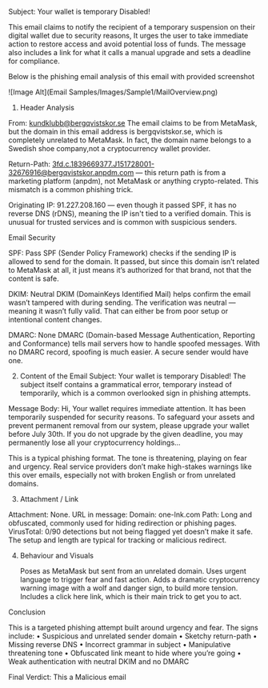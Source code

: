 Subject: Your wallet is temporary Disabled!

This email claims to notify the recipient of a temporary suspension on their digital wallet due to security reasons, It urges the user to take immediate action to restore access and avoid potential loss of funds. 
The message also includes a link for what it calls a manual upgrade and sets a deadline for compliance.

Below is the phishing email analysis of this email with provided screenshot

![Image Alt](Email Samples/Images/Sample1/MailOverview.png)

1. Header Analysis

From: kundklubb@bergqvistskor.se
The email claims to be from MetaMask, but the domain in this email address is bergqvistskor.se, which is completely unrelated to MetaMask. In fact, the domain name belongs to a Swedish shoe company,not a cryptocurrency wallet provider.

 
Return-Path:
3fd.c.1839669377.J151728001-32676916@bergqvistskor.anpdm.com — this return path is from a marketing platform (anpdm), not MetaMask or anything crypto-related. This mismatch is a common phishing trick.
 
Originating IP:
91.227.208.160 — even though it passed SPF, it has no reverse DNS (rDNS), meaning the IP isn't tied to a verified domain. This is unusual for trusted services and is common with suspicious senders.


	




Email Security
 
SPF: Pass
SPF (Sender Policy Framework) checks if the sending IP is allowed to send for the domain. It passed, but since this domain isn’t related to MetaMask at all, it just means it’s authorized for that brand, not that the content is safe.

DKIM:  Neutral
DKIM (DomainKeys Identified Mail) helps confirm the email wasn’t tampered with during sending. The verification was neutral — meaning it wasn’t fully valid. That can either be from poor setup or intentional content changes.

DMARC:  None
DMARC (Domain-based Message Authentication, Reporting and Conformance) tells mail servers how to handle spoofed messages. With no DMARC record, spoofing is much easier. A secure sender would have one.


2. Content of the Email
Subject: Your wallet is temporary Disabled!
The subject itself contains a grammatical error, temporary instead of temporarily, which is a common overlooked sign in phishing attempts.

Message Body:
Hi,
Your wallet requires immediate attention. It has been temporarily suspended for security reasons. To safeguard your assets and prevent permanent removal from our system, please upgrade your wallet before July 30th.
If you do not upgrade by the given deadline, you may permanently lose all your cryptocurrency holdings...

This is a typical phishing format. The tone is threatening, playing on fear and urgency. 
Real service providers don’t make high-stakes warnings like this over emails, especially not with broken English or from unrelated domains.
 






3. Attachment / Link

Attachment: None.
URL in message:
Domain: one-lnk.com
Path: Long and obfuscated, commonly used for hiding redirection or phishing pages.
VirusTotal: 0/90 detections but not being flagged yet doesn’t make it safe. The setup and length are typical for tracking or malicious redirect.
 

 4. Behaviour and Visuals

	Poses as MetaMask but sent from an unrelated domain.
	Uses urgent language to trigger fear and fast action.
	Adds a dramatic cryptocurrency warning image with a wolf and danger sign, to build more tension.
  Includes a click here link, which is their main trick to get you to act.

Conclusion

This is a targeted phishing attempt built around urgency and fear. The signs include:
• Suspicious and unrelated sender domain
•	Sketchy return-path
•	Missing reverse DNS
•	Incorrect grammar in subject
•	Manipulative threatening tone
•	Obfuscated link meant to hide where you’re going
•	Weak authentication with neutral DKIM and no DMARC

Final Verdict:  This a Malicious email
